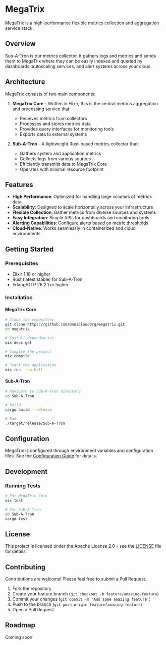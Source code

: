 # MegaTrix

MegaTrix is a high-performance flexible metrics collection and aggregation service stack.

## Overview

Sub-A-Tron is our metrics collector, it gathers logs and metrics and sends them to MegaTrix where they can be easily indexed and queried by dashboards, autoscaling services, and alert systems across your cloud.

## Architecture

MegaTrix consists of two main components:

1. **MegaTrix Core** - Written in Elixir, this is the central metrics aggregation and processing service that:
   - Receives metrics from collectors
   - Processes and stores metrics data
   - Provides query interfaces for monitoring tools
   - Exports data to external systems

2. **Sub-A-Tron** - A lightweight Rust-based metrics collector that:
   - Gathers system and application metrics
   - Collects logs from various sources
   - Efficiently transmits data to MegaTrix Core
   - Operates with minimal resource footprint

## Features

- **High Performance**: Optimized for handling large volumes of metrics data
- **Scalability**: Designed to scale horizontally across your infrastructure
- **Flexible Collection**: Gather metrics from diverse sources and systems
- **Easy Integration**: Simple APIs for dashboards and monitoring tools
- **Alerting Capabilities**: Configure alerts based on metric thresholds
- **Cloud-Native**: Works seamlessly in containerized and cloud environments

## Getting Started

### Prerequisites

- Elixir 1.18 or higher
- Rust (latest stable) for Sub-A-Tron
- Erlang/OTP 26.2.1 or higher

### Installation

#### MegaTrix Core

```bash
# Clone the repository
git clone https://github.com/OmniCloudOrg/megatrix.git
cd megatrix

# Install dependencies
mix deps.get

# Compile the project
mix compile

# Start the application
mix run --no-halt
```

#### Sub-A-Tron

```bash
# Navigate to Sub-A-Tron directory
cd Sub-A-Tron

# Build
cargo build --release

# Run
./target/release/Sub-A-Tron
```

## Configuration

MegaTrix is configured through environment variables and configuration files. See the [Configuration Guide](docs/configuration.md) for details.

## Development

### Running Tests

```bash
# For MegaTrix Core
mix test

# For Sub-A-Tron
cd Sub-A-Tron
cargo test
```

## License

This project is licensed under the Apache License 2.0 - see the [LICENSE](LICENSE) file for details.

## Contributing

Contributions are welcome! Please feel free to submit a Pull Request.

1. Fork the repository
2. Create your feature branch (`git checkout -b feature/amazing-feature`)
3. Commit your changes (`git commit -m 'Add some amazing feature'`)
4. Push to the branch (`git push origin feature/amazing-feature`)
5. Open a Pull Request

## Roadmap

Coming soon!

